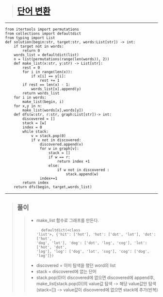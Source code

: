 > # [단어 변환](https://programmers.co.kr/learn/courses/30/lessons/43163?language=python3 "단어 변환")
***
    from itertools import permutations
    from collections import defaultdict
    from typing import List
    def solution(begin:str, target:str, words:List[str]) -> int:
        if target not in words:
            return 0
        words_list = defaultdict(list)
        n = list(permutations(range(len(words)), 2))
        def make_list(x:str, y:str) -> List[str]:
            rest = 0
            for i in range(len(x)):
                if x[i] == y[i]:
                    rest += 1
            if rest == len(x) - 1:
                words_list[x].append(y)
            return words_list
        for i in words:
            make_list(begin, i)
        for x,y in n:
            make_list(words[x],words[y])
        def dfs(w:str, r:str, graph:List[str])-> int:
            discovered = []
            stack = [w]
            index = 0
            while stack:
                v = stack.pop(0)
                if v not in discovered:
                    discovered.append(v)
                    for w in graph[v]:
                        stack = []
                        if w == r:
                            return index +1
                        else:
                            if w not in discovered :
                                stack.append(w)
                    index+=1
            return index
        return dfs(begin, target,words_list)
***   
> ## 풀이
>   > * make_list 함수로 그래프를 만든다.
    <pre>
    <code>
    defaultdict(<class 'list'>, {'hit': ['hot'], 
                                 'hot': ['dot', 'lot'], 
                                 'dot': ['hot', 'dog', 'lot'], 
                                 'dog': ['dot', 'log', 'cog'], 
                                 'lot': ['hot', 'dot', 'log'], 
                                 'log': ['dog', 'lot', 'cog'], 
                                 'cog': ['dog', 'log']})
    </code>
    </pre> 
>   > * discovered = 이미 탐색을 했던 word의 list 
>   > * stack = discovered에 없는 단어
>   > * stack.pop(0)이 discovered에 없으면 discovered에 append후, make_list[stack.pop(0)]의 value값 탐색 ->
>   > 해당 value값만 탐색(stack=[]) -> value값이 discovered에 없으면 stack에 추가(반복)

